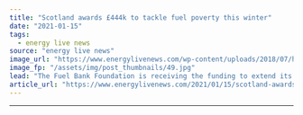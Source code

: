 ```yaml
---
title: "Scotland awards £444k to tackle fuel poverty this winter"
date: "2021-01-15"
tags: 
  - energy live news
source: "energy live news"
image_url: "https://www.energylivenews.com/wp-content/uploads/2018/07/heating-cold-fuel-poor.jpg"
image_fp: "/assets/img/post_thumbnails/49.jpg"
lead: "The Fuel Bank Foundation is receiving the funding to extend its work, which includes providing same-day support to top up prepayment meters for those at risk of disconnection"
article_url: "https://www.energylivenews.com/2021/01/15/scotland-awards-444k-to-tackle-fuel-poverty-this-winter/"
---
```


---
